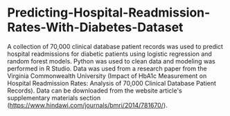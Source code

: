 # Predicting-Hospital-Readmission-Rates-With-Diabetes-Dataset
A collection of 70,000 clinical database patient records was used to predict hospital readmissions for diabetic patients using logistic regression and random forest models. Python was used to clean data and modeling was performed in R Studio.
Data was used from a research paper from the Virginia Commonwealth University (Impact of HbA1c Measurement on Hospital Readmission Rates: Analysis of 70,000 Clinical Database Patient Records). Data can be downloaded from the website article's supplementary materials section (https://www.hindawi.com/journals/bmri/2014/781670/).

